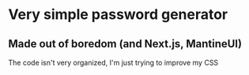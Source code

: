 # Very simple password generator
## Made out of boredom (and Next.js, MantineUI)

The code isn't very organized,
I'm just trying to improve my CSS